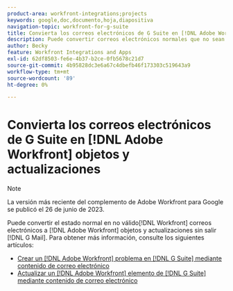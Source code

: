 ```yaml
---
product-area: workfront-integrations;projects
keywords: google,doc,documento,hoja,diapositiva
navigation-topic: workfront-for-g-suite
title: Convierta los correos electrónicos de G Suite en [!DNL Adobe Workfront] objetos y actualizaciones
description: Puede convertir correos electrónicos normales que no sean de Workfront en [!DNL Adobe Workfront] objetos y actualizaciones sin salir de G Mail.
author: Becky
feature: Workfront Integrations and Apps
exl-id: 62df8503-fe6e-4b37-b2ce-0fb5678c21d7
source-git-commit: 4b95828dc3e6a67c4dbefb46f173303c519643a9
workflow-type: tm+mt
source-wordcount: '89'
ht-degree: 0%

---
```


# Convierta los correos electrónicos de G Suite en [!DNL Adobe Workfront] objetos y actualizaciones

>[!NOTE]
>
>La versión más reciente del complemento de Adobe Workfront para Google se publicó el 26 de junio de 2023.

Puede convertir el estado normal en no válido[!DNL Workfront] correos electrónicos a [!DNL Adobe Workfront] objetos y actualizaciones sin salir [!DNL G Mail]. Para obtener más información, consulte los siguientes artículos:

* [Crear un [!DNL Adobe Workfront] problema en [!DNL G Suite] mediante contenido de correo electrónico](../../workfront-integrations-and-apps/workfront-for-g-suite/create-wf-issue-in-g-suite-using-email-content.md)
* [Actualizar un [!DNL Adobe Workfront] elemento de [!DNL G Suite] mediante contenido de correo electrónico](../../workfront-integrations-and-apps/workfront-for-g-suite/update-wf-item-using-email-content.md)
